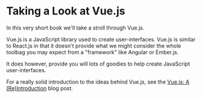 # Taking a Look at Vue.js

In this very short book we'll take a stroll through Vue.js.

Vue.js is a JavaScript library used to create user-interfaces. Vue.js is similar to React.js in that it doesn't provide what we might consider the whole toolbag you may expect from a "framework" like Angular or Ember.js.

It does however, provide you will lots of goodies to help create JavaScript user-interfaces.

For a really solid introduction to the ideas behind Vue.js, see the [Vue.js: A (Re)Introduction](http://blog.evanyou.me/2015/10/25/vuejs-re-introduction/) blog post.